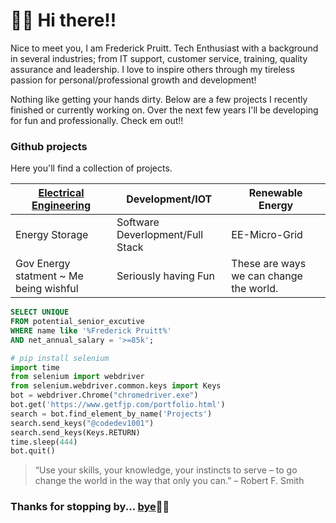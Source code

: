 # 👋🏾 Hi there!!

Nice to meet you, I am Frederick Pruitt. Tech Enthusiast with a background in several industries; from IT support, customer service, training, quality assurance and leadership. I love to inspire others through my tireless passion for personal/professional growth and development!

Nothing like getting your hands dirty. Below are a few projects I recently finished or currently working on. Over the next few years I'll be developing for fun and professionally. Check em out!!

### Github projects

Here you'll find a collection of projects. 

| [Electrical Engineering](https://www.getfjp.com) | Development/IOT | Renewable Energy | 
| -------------- | ------------------ | ------------- | 
| Energy Storage | Software Deverlopment/Full Stack | EE-Micro-Grid |
| Gov Energy statment ~ Me being wishful | Seriously having Fun | These are ways we can change the world.


```sql
SELECT UNIQUE  
FROM potential_senior_excutive
WHERE name like '%Frederick Pruitt%'
AND net_annual_salary = '>=85k';
```

```python 
# pip install selenium
import time
from selenium import webdriver
from selenium.webdriver.common.keys import Keys
bot = webdriver.Chrome("chromedriver.exe")
bot.get('https://www.getfjp.com/portfolio.html')
search = bot.find_element_by_name('Projects')
search.send_keys("@codedev1001")
search.send_keys(Keys.RETURN)
time.sleep(444)
bot.quit()

```
     
>“Use your skills, your knowledge, your instincts to serve – to go change the world in the way that only you can.” – Robert F. Smith


### Thanks for stopping by... [bye](https://www.getfjp.com)✌🏾
